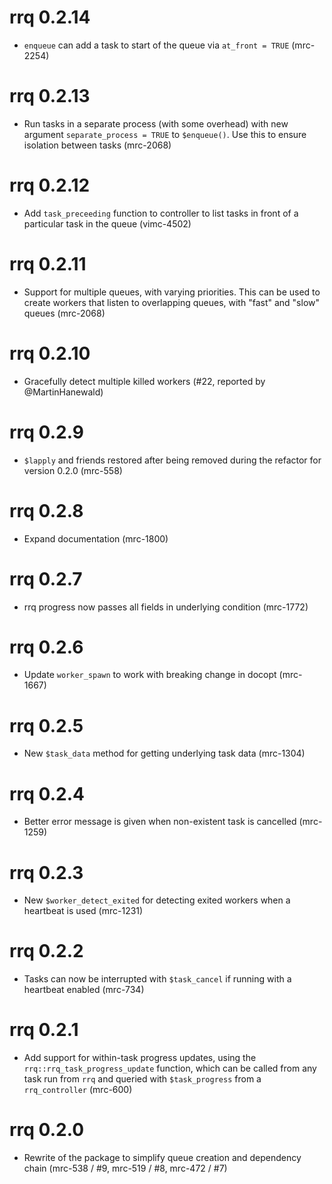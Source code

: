 # rrq 0.2.14

* `enqueue` can add a task to start of the queue via `at_front = TRUE` (mrc-2254)

# rrq 0.2.13

* Run tasks in a separate process (with some overhead) with new argument `separate_process = TRUE` to `$enqueue()`. Use this to ensure isolation between tasks (mrc-2068)

# rrq 0.2.12

* Add `task_preceeding` function to controller to list tasks in front of a particular task in the queue (vimc-4502)

# rrq 0.2.11

* Support for multiple queues, with varying priorities. This can be used to create workers that listen to overlapping queues, with "fast" and "slow" queues (mrc-2068)

# rrq 0.2.10

* Gracefully detect multiple killed workers (#22, reported by @MartinHanewald)

# rrq 0.2.9

* `$lapply` and friends restored after being removed during the refactor for version 0.2.0 (mrc-558)

# rrq 0.2.8

* Expand documentation (mrc-1800)

# rrq 0.2.7

* rrq progress now passes all fields in underlying condition (mrc-1772)

# rrq 0.2.6

* Update `worker_spawn` to work with breaking change in docopt (mrc-1667)

# rrq 0.2.5

* New `$task_data` method for getting underlying task data (mrc-1304)

# rrq 0.2.4

* Better error message is given when non-existent task is cancelled (mrc-1259)

# rrq 0.2.3

* New `$worker_detect_exited` for detecting exited workers when a heartbeat is used (mrc-1231)

# rrq 0.2.2

* Tasks can now be interrupted with `$task_cancel` if running with a heartbeat enabled (mrc-734)

# rrq 0.2.1

* Add support for within-task progress updates, using the `rrq::rrq_task_progress_update` function, which can be called from any task run from `rrq` and queried with `$task_progress` from a `rrq_controller` (mrc-600)

# rrq 0.2.0

* Rewrite of the package to simplify queue creation and dependency chain (mrc-538 / #9, mrc-519 / #8, mrc-472 / #7)
